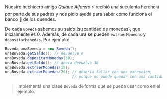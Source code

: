 Nuestro hechicero amigo _Quique Alfarero_ :zap: recibió una suculenta herencia por parte de sus padres y nos pidió ayuda para saber como funciona el banco :bank:  de los duendes. 

De cada `Boveda` sabemos su saldo (su cantidad de monedas), que inicialmente es 0. Además, de cada una se pueden `extraerMonedas` y `depositarMonedas`. Por ejemplo: 
 
```java
Boveda unaBoveda = new Boveda();
unaBoveda.getSaldo(); // devuelve 0
unaBoveda.depositarMonedas(30); 
unaBoveda.getSaldo(); // ahora devuelve 30 
unaBoveda.extraerMonedas(15); 
unaBoveda.extraerMonedas(20); // debería fallar con una excepción, 
                              // porque no puede quedar con una cantidad negativa de monedas  
```

> Implementá una clase `Boveda` de forma que se pueda usar como en el ejemplo.